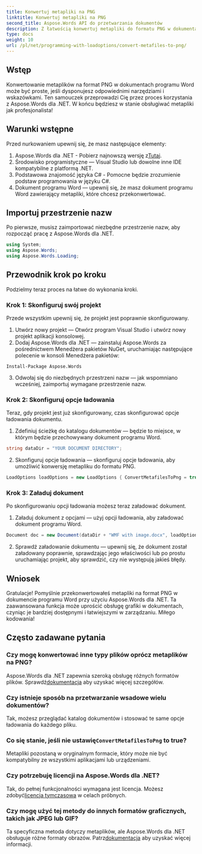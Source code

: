 ```yaml
---
title: Konwertuj metapliki na PNG
linktitle: Konwertuj metapliki na PNG
second_title: Aspose.Words API do przetwarzania dokumentów
description: Z łatwością konwertuj metapliki do formatu PNG w dokumentach programu Word za pomocą Aspose.Words dla .NET, korzystając z tego samouczka krok po kroku. Uprość zarządzanie dokumentami.
type: docs
weight: 10
url: /pl/net/programming-with-loadoptions/convert-metafiles-to-png/
---
```

## Wstęp

Konwertowanie metaplików na format PNG w dokumentach programu Word może być proste, jeśli dysponujesz odpowiednimi narzędziami i wskazówkami. Ten samouczek przeprowadzi Cię przez proces korzystania z Aspose.Words dla .NET. W końcu będziesz w stanie obsługiwać metapliki jak profesjonalista!

## Warunki wstępne

Przed nurkowaniem upewnij się, że masz następujące elementy:

1.  Aspose.Words dla .NET - Pobierz najnowszą wersję z[Tutaj](https://releases.aspose.com/words/net/).
2. Środowisko programistyczne — Visual Studio lub dowolne inne IDE kompatybilne z platformą .NET.
3. Podstawowa znajomość języka C# - Pomocne będzie zrozumienie podstaw programowania w języku C#.
4. Dokument programu Word — upewnij się, że masz dokument programu Word zawierający metapliki, które chcesz przekonwertować.

## Importuj przestrzenie nazw

Po pierwsze, musisz zaimportować niezbędne przestrzenie nazw, aby rozpocząć pracę z Aspose.Words dla .NET.

```csharp
using System;
using Aspose.Words;
using Aspose.Words.Loading;
```

## Przewodnik krok po kroku

Podzielmy teraz proces na łatwe do wykonania kroki.

### Krok 1: Skonfiguruj swój projekt

Przede wszystkim upewnij się, że projekt jest poprawnie skonfigurowany.

1. Utwórz nowy projekt — Otwórz program Visual Studio i utwórz nowy projekt aplikacji konsolowej.
2. Dodaj Aspose.Words dla .NET — zainstaluj Aspose.Words za pośrednictwem Menedżera pakietów NuGet, uruchamiając następujące polecenie w konsoli Menedżera pakietów:

```shell
Install-Package Aspose.Words
```

3. Odwołaj się do niezbędnych przestrzeni nazw — jak wspomniano wcześniej, zaimportuj wymagane przestrzenie nazw.

### Krok 2: Skonfiguruj opcje ładowania

Teraz, gdy projekt jest już skonfigurowany, czas skonfigurować opcje ładowania dokumentu.

1. Zdefiniuj ścieżkę do katalogu dokumentów — będzie to miejsce, w którym będzie przechowywany dokument programu Word.

```csharp
string dataDir = "YOUR DOCUMENT DIRECTORY";
```

2. Skonfiguruj opcje ładowania — skonfiguruj opcje ładowania, aby umożliwić konwersję metapliku do formatu PNG.

```csharp
LoadOptions loadOptions = new LoadOptions { ConvertMetafilesToPng = true };
```

### Krok 3: Załaduj dokument

Po skonfigurowaniu opcji ładowania możesz teraz załadować dokument.

1. Załaduj dokument z opcjami — użyj opcji ładowania, aby załadować dokument programu Word.

```csharp
Document doc = new Document(dataDir + "WMF with image.docx", loadOptions);
```

2. Sprawdź załadowanie dokumentu — upewnij się, że dokument został załadowany poprawnie, sprawdzając jego właściwości lub po prostu uruchamiając projekt, aby sprawdzić, czy nie występują jakieś błędy.

## Wniosek

Gratulacje! Pomyślnie przekonwertowałeś metapliki na format PNG w dokumencie programu Word przy użyciu Aspose.Words dla .NET. Ta zaawansowana funkcja może uprościć obsługę grafiki w dokumentach, czyniąc je bardziej dostępnymi i łatwiejszymi w zarządzaniu. Miłego kodowania!

## Często zadawane pytania

### Czy mogę konwertować inne typy plików oprócz metaplików na PNG?
 Aspose.Words dla .NET zapewnia szeroką obsługę różnych formatów plików. Sprawdź[dokumentacja](https://reference.aspose.com/words/net/) aby uzyskać więcej szczegółów.

### Czy istnieje sposób na przetwarzanie wsadowe wielu dokumentów?
Tak, możesz przeglądać katalog dokumentów i stosować te same opcje ładowania do każdego pliku.

###  Co się stanie, jeśli nie ustawię`ConvertMetafilesToPng` to true?
Metapliki pozostaną w oryginalnym formacie, który może nie być kompatybilny ze wszystkimi aplikacjami lub urządzeniami.

### Czy potrzebuję licencji na Aspose.Words dla .NET?
 Tak, do pełnej funkcjonalności wymagana jest licencja. Możesz zdobyć[licencja tymczasowa](https://purchase.aspose.com/temporary-license/) w celach próbnych.

### Czy mogę użyć tej metody do innych formatów graficznych, takich jak JPEG lub GIF?
 Ta specyficzna metoda dotyczy metaplików, ale Aspose.Words dla .NET obsługuje różne formaty obrazów. Patrz[dokumentacja](https://reference.aspose.com/words/net/) aby uzyskać więcej informacji.
